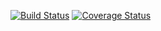 [![Build Status](https://travis-ci.org/2dotstwice/lqiphp.svg?branch=master)](https://travis-ci.org/2dotstwice/lqiphp)
[![Coverage Status](https://coveralls.io/repos/github/2dotstwice/lqiphp/badge.svg?branch=master)](https://coveralls.io/github/2dotstwice/lqiphp?branch=master)
